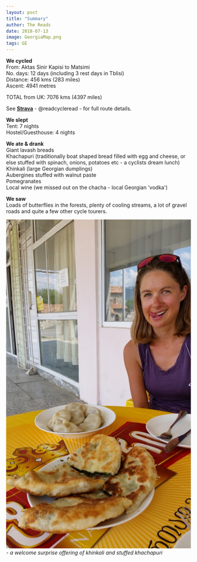 ```yaml
---
layout: post
title: "Summary"
author: The Reads
date: 2018-07-13
image: GeorgiaMap.png  
tags: GE
---
```


**We cycled**  
From: Aktas Sinir Kapisi to Matsimi  
No. days: 12 days (including 3 rest days in Tblisi)  
Distance: 456 kms (283 miles)  
Ascent: 4941 metres  

TOTAL from UK: 7076 kms (4397 miles)  

See [**Strava**](https://www.strava.com/athletes/readcycleread) - @readcycleread - for full route details.  

**We slept**  
Tent: 7 nights  
Hostel/Guesthouse: 4 nights  

**We ate & drank**  
Giant lavash breads  
Khachapuri (traditionally boat shaped bread filled with egg and cheese, or else stuffed with spinach, onions, potatoes etc - a cyclists dream lunch)  
Khinkali (large Georgian dumplings)  
Aubergines stuffed with walnut paste  
Pomegranates  
Local wine (we missed out on the chacha - local Georgian 'vodka')  

**We saw**  
Loads of butterflies in the forests, plenty of cooling streams, a lot of gravel roads and quite a few other cycle tourers.  


![GEKhinkali](assets/img/GEKhinkali.jpg) - *a welcome surprise offering of khinkali and stuffed khachapuri*  
